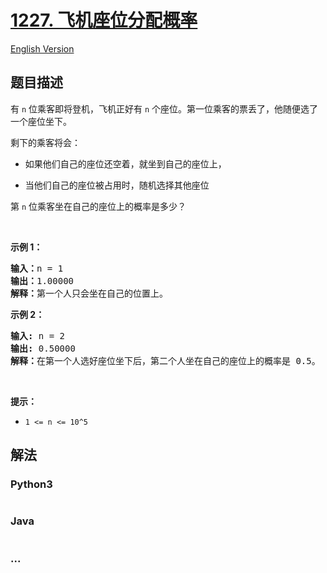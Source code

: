 # [1227. 飞机座位分配概率](https://leetcode.cn/problems/airplane-seat-assignment-probability)

[English Version](/solution/1200-1299/1227.Airplane%20Seat%20Assignment%20Probability/README_EN.md)

## 题目描述

<!-- 这里写题目描述 -->

<p>有 <code>n</code> 位乘客即将登机，飞机正好有 <code>n</code> 个座位。第一位乘客的票丢了，他随便选了一个座位坐下。</p>

<p>剩下的乘客将会：</p>

<ul>
	<li>
	<p>如果他们自己的座位还空着，就坐到自己的座位上，</p>
	</li>
	<li>当他们自己的座位被占用时，随机选择其他座位</li>
</ul>

<p>第 <code>n</code>&nbsp;位乘客坐在自己的座位上的概率是多少？</p>

<p>&nbsp;</p>

<p><strong>示例 1：</strong></p>

<pre>
<strong>输入：</strong>n = 1
<strong>输出：</strong>1.00000
<strong>解释：</strong>第一个人只会坐在自己的位置上。</pre>

<p><strong>示例 2：</strong></p>

<pre>
<strong>输入:</strong> n = 2
<strong>输出:</strong> 0.50000
<strong>解释：</strong>在第一个人选好座位坐下后，第二个人坐在自己的座位上的概率是 0.5。
</pre>

<p>&nbsp;</p>

<p><strong>提示：</strong></p>

<ul>
	<li><code>1 &lt;= n &lt;= 10^5</code></li>
</ul>

## 解法

<!-- 这里可写通用的实现逻辑 -->

<!-- tabs:start -->

### **Python3**

<!-- 这里可写当前语言的特殊实现逻辑 -->

```python

```

### **Java**

<!-- 这里可写当前语言的特殊实现逻辑 -->

```java

```

### **...**

```

```

<!-- tabs:end -->
